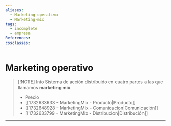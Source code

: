 ```yaml
---
aliases:
  - Marketing operativo
  - Marketing-mix
tags:
  - incomplete
  - empresa
References: 
cssclasses:
---
```

# Marketing operativo

> [!NOTE] Into 
> Sistema de acción distribuido en cuatro partes a las que llamamos **marketing mix**. 
> + Precio 
> + [[1732633633 - MarketingMix - Producto|Producto]]
> + [[1732648928 - MarketingMix - Comunicacion|Comunicación]] 
> + [[1732633799 - MarketingMix - Distribucion|Distribución]]

 
 

***